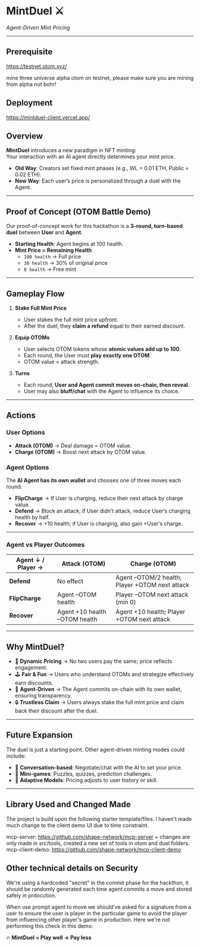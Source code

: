 # MintDuel ⚔️  
*Agent-Driven Mint Pricing*  

---

## Prerequisite 
https://testnet.otom.xyz/

mine three universe alpha otom on testnet, please make sure you are mining from alpha not bohr!

## Deployment

https://mintduel-client.vercel.app/


## Overview  
**MintDuel** introduces a new paradigm in NFT minting:  
Your interaction with an AI agent directly determines your mint price.  

- **Old Way**: Creators set fixed mint phases (e.g., WL = 0.01 ETH, Public = 0.02 ETH).  
- **New Way**: Each user’s price is personalized through a duel with the Agent.  

---

## Proof of Concept (OTOM Battle Demo)  
Our proof-of-concept work for this hackathon is a **3-round, turn-based duel** between **User** and **Agent**.  

- **Starting Health**: Agent begins at 100 health.  
- **Mint Price = Remaining Health**  
  - `100 health` → Full price  
  - `30 health` → 30% of original price  
  - `0 health` → Free mint  

---

## Gameplay Flow  
1. **Stake Full Mint Price**  
   - User stakes the full mint price upfront.  
   - After the duel, they **claim a refund** equal to their earned discount.  

2. **Equip OTOMs**  
   - User selects OTOM tokens whose **atomic values add up to 100**.  
   - Each round, the User must **play exactly one OTOM**.  
   - OTOM value = attack strength.  

3. **Turns**  
   - Each round, **User and Agent commit moves on-chain, then reveal**.  
   - User may also **bluff/chat** with the Agent to influence its choice.  

---

## Actions  

### User Options  
- **Attack (OTOM)** → Deal damage = OTOM value.  
- **Charge (OTOM)** → Boost next attack by OTOM value.  

### Agent Options  
The **AI Agent has its own wallet** and chooses one of three moves each round:  
- **FlipCharge** → If User is charging, reduce their next attack by charge value.  
- **Defend** → Block an attack; if User didn’t attack, reduce User’s charging health by half.  
- **Recover** → +10 health; if User is charging, also gain +User’s charge.  

---

### Agent vs Player Outcomes  

| **Agent ↓ / Player →** | **Attack (OTOM)** | **Charge (OTOM)** |
|-------------------------|-------------------|-------------------|
| **Defend**    | No effect | Agent –OTOM/2 health; Player +OTOM next attack |
| **FlipCharge** | Agent –OTOM health | Player –OTOM next attack (min 0) |
| **Recover**   | Agent +10 health –OTOM health | Agent +10 health; Player +OTOM next attack |

---

## Why MintDuel?  
- 🎯 **Dynamic Pricing** → No two users pay the same; price reflects engagement.  
- 🕹️ **Fair & Fun** → Users who understand OTOMs and strategize effectively earn discounts.  
- 🤖 **Agent-Driven** → The Agent commits on-chain with its own wallet, ensuring transparency.  
- 🔒 **Trustless Claim** → Users always stake the full mint price and claim back their discount after the duel.  

---

## Future Expansion  
The duel is just a starting point. Other agent-driven minting modes could include:  
- 💬 **Conversation-based**: Negotiate/chat with the AI to set your price.  
- 🧩 **Mini-games**: Puzzles, quizzes, prediction challenges.  
- 🔄 **Adaptive Models**: Pricing adjusts to user history or skill.  

---

## Library Used and Changed Made

The project is build upon the following starter template/files. I haven't made much change to the client demo UI due to time constraint.

mcp-server: https://github.com/shape-network/mcp-server
    + changes are only made in src/tools, created a new set of tools in otom and duel folders.
mcp-client-demo: https://github.com/shape-network/mcp-client-demo


## Other technical details on Security

We're using a hardcoded "secret" in the commit phase for the hackthon, it should be randomly generated each time agent commits a move and stored safely in prdocution.

When use prompt agent to move we should've asked for a signature from a user to ensure the user is player in the particular game to avoid the player from influencing other player's game in production. Here we're not performing this check in this demo. 








🔥 **MintDuel = Play well → Pay less**  
